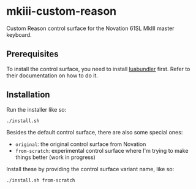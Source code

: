 # mkiii-custom-reason

Custom Reason control surface for the Novation 61SL MkIII master keyboard.

## Prerequisites

To install the control surface, you need to install [luabundler](https://github.com/Benjamin-Dobell/luabundler) first.
Refer to their documentation on how to do it.

## Installation

Run the installer like so:

```
./install.sh
```

Besides the default control surface, there are also some special ones:

* `original`: the original control surface from Novation
* `from-scratch`: experimental control surface where I'm trying to make things better (work in progress)

Install these by providing the control surface variant name, like so:

```
./install.sh from-scratch
```
